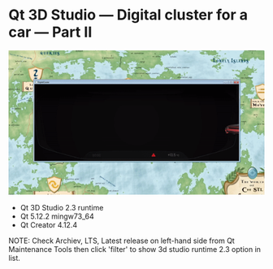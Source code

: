
# Qt 3D Studio — Digital cluster for a car — Part II

![Alt text](demo.gif?raw=true "demo")

 - Qt 3D Studio 2.3 runtime
 - Qt 5.12.2 mingw73_64
 - Qt Creator 4.12.4

NOTE: Check Archiev, LTS, Latest release on left-hand side from Qt Maintenance Tools then click 'filter'
to show 3d studio runtime 2.3 option in list.
